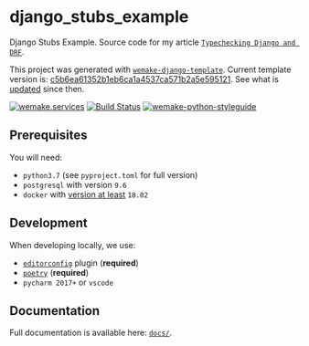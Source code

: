 # django_stubs_example

Django Stubs Example.
Source code for my article [`Typechecking Django and DRF`](https://sobolevn.me/2019/08/typechecking-django-and-drf).

This project was generated with [`wemake-django-template`](https://github.com/wemake-services/wemake-django-template). Current template version is: [c5b6ea61352b1eb6ca1a4537ca571b2a5e595121](https://github.com/wemake-services/wemake-django-template/tree/c5b6ea61352b1eb6ca1a4537ca571b2a5e595121). See what is [updated](https://github.com/wemake-services/wemake-django-template/compare/c5b6ea61352b1eb6ca1a4537ca571b2a5e595121...master) since then.


[![wemake.services](https://img.shields.io/badge/%20-wemake.services-green.svg?label=%20&logo=data%3Aimage%2Fpng%3Bbase64%2CiVBORw0KGgoAAAANSUhEUgAAABAAAAAQCAMAAAAoLQ9TAAAABGdBTUEAALGPC%2FxhBQAAAAFzUkdCAK7OHOkAAAAbUExURQAAAAAAAAAAAAAAAAAAAAAAAAAAAAAAAP%2F%2F%2F5TvxDIAAAAIdFJOUwAjRA8xXANAL%2Bv0SAAAADNJREFUGNNjYCAIOJjRBdBFWMkVQeGzcHAwksJnAPPZGOGAASzPzAEHEGVsLExQwE7YswCb7AFZSF3bbAAAAABJRU5ErkJggg%3D%3D)](https://wemake.services) [![Build Status](https://travis-ci.org/sobolevn/django_stubs_example.svg?branch=master)](https://travis-ci.org/sobolevn/django_stubs_example) [![wemake-python-styleguide](https://img.shields.io/badge/style-wemake-000000.svg)](https://github.com/wemake-services/wemake-python-styleguide)



## Prerequisites

You will need:

- `python3.7` (see `pyproject.toml` for full version)
- `postgresql` with version `9.6`
- `docker` with [version at least](https://docs.docker.com/compose/compose-file/#compose-and-docker-compatibility-matrix) `18.02`


## Development

When developing locally, we use:

- [`editorconfig`](http://editorconfig.org/) plugin (**required**)
- [`poetry`](https://github.com/sdispater/poetry) (**required**)
- `pycharm 2017+` or `vscode`


## Documentation

Full documentation is available here: [`docs/`](docs).
